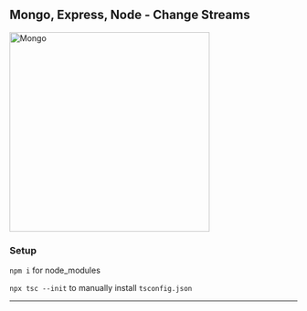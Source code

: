 ## Mongo, Express, Node - Change Streams

<img src="https://plus.unsplash.com/premium_photo-1658506952924-d3ebaeca8139?ixlib=rb-1.2.1&ixid=MnwxMjA3fDB8MHxwaG90by1wYWdlfHx8fGVufDB8fHx8&auto=format&fit=crop&w=1180&q=80" alt="Mongo" width="350" />

### Setup

`npm i` for node_modules

`npx tsc --init` to manually install `tsconfig.json`

---
